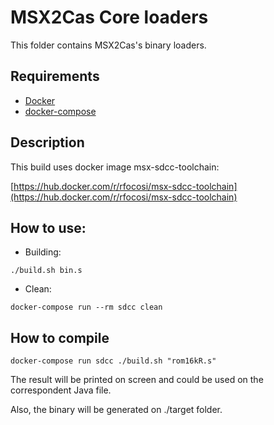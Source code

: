 # MSX2Cas Core loaders

This folder contains MSX2Cas's binary loaders.

## Requirements

- [Docker](https://docs.docker.com/install/)
- [docker-compose](https://docs.docker.com/compose/install/)

## Description

This build uses docker image msx-sdcc-toolchain:

[https://hub.docker.com/r/rfocosi/msx-sdcc-toolchain](https://hub.docker.com/r/rfocosi/msx-sdcc-toolchain)

## How to use:

- Building:

```
./build.sh bin.s
```

- Clean:

```
docker-compose run --rm sdcc clean
```

## How to compile

```docker-compose run sdcc ./build.sh "rom16kR.s"```

The result will be printed on screen and could be used on the correspondent Java file.

Also, the binary will be generated on ./target folder.


